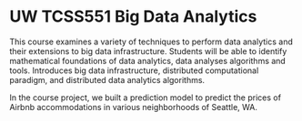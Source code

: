 # UW TCSS551 Big Data Analytics
This course examines a variety of techniques to perform data analytics and their extensions to big data infrastructure. Students will be able to identify mathematical foundations of data analytics, data analyses algorithms and tools. Introduces big data infrastructure, distributed computational paradigm, and distributed data analytics algorithms.

In the course project, we built a prediction model to predict the prices of Airbnb accommodations in various neighborhoods of Seattle, WA.
